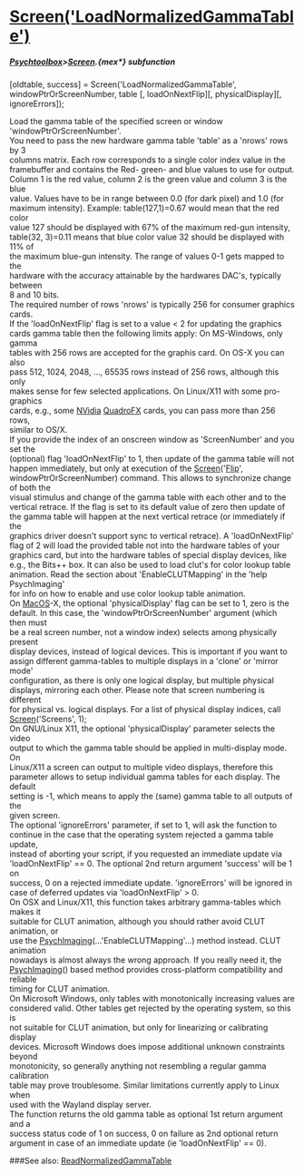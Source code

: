 # [Screen('LoadNormalizedGammaTable')](Screen-LoadNormalizedGammaTable) 
##### [Psychtoolbox](Psychtoolbox)>[Screen](Screen).{mex*} subfunction

[oldtable, success] = Screen('LoadNormalizedGammaTable', windowPtrOrScreenNumber, table [, loadOnNextFlip][, physicalDisplay][, ignoreErrors]);

Load the gamma table of the specified screen or window  
'windowPtrOrScreenNumber'.  
You need to pass the new hardware gamma table 'table' as a 'nrows' rows by 3  
columns matrix. Each row corresponds to a single color index value in the  
framebuffer and contains the Red- green- and blue values to use for output.  
Column 1 is the red value, column 2 is the green value and column 3 is the blue  
value. Values have to be in range between 0.0 (for dark pixel) and 1.0 (for  
maximum intensity). Example: table(127,1)=0.67 would mean that the red color  
value 127 should be displayed with 67% of the maximum red-gun intensity,  
table(32, 3)=0.11 means that blue color value 32 should be displayed with 11% of  
the maximum blue-gun intensity. The range of values 0-1 gets mapped to the  
hardware with the accuracy attainable by the hardwares DAC's, typically between  
8 and 10 bits.  
The required number of rows 'nrows' is typically 256 for consumer graphics  
cards.  
If the 'loadOnNextFlip' flag is set to a value < 2 for updating the graphics  
cards gamma table then the following limits apply: On MS-Windows, only gamma  
tables with 256 rows are accepted for the graphis card. On OS-X you can also  
pass 512, 1024, 2048, ..., 65535 rows instead of 256 rows, although this only  
makes sense for few selected applications. On Linux/X11 with some pro-graphics  
cards, e.g., some [NVidia](NVidia) [QuadroFX](QuadroFX) cards, you can pass more than 256 rows,  
similar to OS/X.  
If you provide the index of an onscreen window as 'ScreenNumber' and you set the  
(optional) flag 'loadOnNextFlip' to 1, then update of the gamma table will not  
happen immediately, but only at execution of the [Screen](Screen)('[Flip](Flip)',  
windowPtrOrScreenNumber) command. This allows to synchronize change of both the  
visual stimulus and change of the gamma table with each other and to the  
vertical retrace. If the flag is set to its default value of zero then update of  
the gamma table will happen at the next vertical retrace (or immediately if the  
graphics driver doesn't support sync to vertical retrace). A 'loadOnNextFlip'  
flag of 2 will load the provided table not into the hardware tables of your  
graphics card, but into the hardware tables of special display devices, like  
e.g., the Bits++ box. It can also be used to load clut's for color lookup table  
animation. Read the section about 'EnableCLUTMapping' in the 'help PsychImaging'  
for info on how to enable and use color lookup table animation.  
On [MacOS](MacOS)-X, the optional 'physicalDisplay' flag can be set to 1, zero is the  
default. In this case, the 'windowPtrOrScreenNumber' argument (which then must  
be a real screen number, not a window index) selects among physically present  
display devices, instead of logical devices. This is important if you want to  
assign different gamma-tables to multiple displays in a 'clone' or 'mirror mode'  
configuration, as there is only one logical display, but multiple physical  
displays, mirroring each other. Please note that screen numbering is different  
for physical vs. logical displays. For a list of physical display indices, call  
[Screen](Screen)('Screens', 1);  
On GNU/Linux X11, the optional 'physicalDisplay' parameter selects the video  
output to which the gamma table should be applied in multi-display mode. On  
Linux/X11 a screen can output to multiple video displays, therefore this  
parameter allows to setup individual gamma tables for each display. The default  
setting is -1, which means to apply the (same) gamma table to all outputs of the  
given screen.  
The optional 'ignoreErrors' parameter, if set to 1, will ask the function to  
continue in the case that the operating system rejected a gamma table update,  
instead of aborting your script, if you requested an immediate update via  
'loadOnNextFlip' == 0. The optional 2nd return argument 'success' will be 1 on  
success, 0 on a rejected immediate update. 'ignoreErrors' will be ignored in  
case of deferred updates via 'loadOnNextFlip' \> 0.  
On OSX and Linux/X11, this function takes arbitrary gamma-tables which makes it  
suitable for CLUT animation, although you should rather avoid CLUT animation, or  
use the [PsychImaging](PsychImaging)(...'EnableCLUTMapping'...) method instead. CLUT animation  
nowadays is almost always the wrong approach. If you really need it, the  
[PsychImaging](PsychImaging)() based method provides cross-platform compatibility and reliable  
timing for CLUT animation.  
On Microsoft Windows, only tables with monotonically increasing values are  
considered valid. Other tables get rejected by the operating system, so this is  
not suitable for CLUT animation, but only for linearizing or calibrating display  
devices. Microsoft Windows does impose additional unknown constraints beyond  
monotonicity, so generally anything not resembling a regular gamma calibration  
table may prove troublesome. Similar limitations currently apply to Linux when  
used with the Wayland display server.  
The function returns the old gamma table as optional 1st return argument and a  
success status code of 1 on success, 0 on failure as 2nd optional return  
argument in case of an immediate update (ie 'loadOnNextFlip' == 0).  
  


###See also:
[ReadNormalizedGammaTable](Screen-ReadNormalizedGammaTable)
